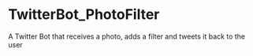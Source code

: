 # TwitterBot_PhotoFilter
A Twitter Bot that receives a photo, adds a filter and tweets it back to the user

